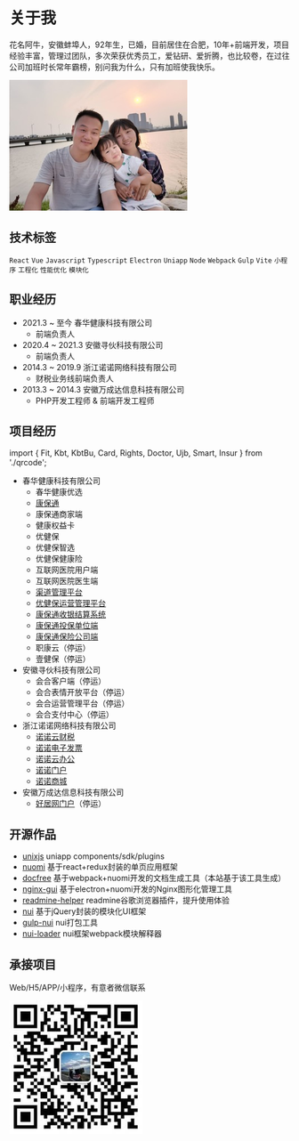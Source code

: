 # 关于我

花名阿牛，安徽蚌埠人，92年生，已婚，目前居住在合肥，10年+前端开发，项目经验丰富，管理过团队，多次荣获优秀员工，爱钻研、爱折腾，也比较卷，在过往公司加班时长常年霸榜，别问我为什么，只有加班使我快乐。

![](./.img/photo.jpg)

## 技术标签

`React`
`Vue`
`Javascript`
`Typescript`
`Electron`
`Uniapp`
`Node`
`Webpack`
`Gulp`
`Vite`
`小程序`
`工程化`
`性能优化`
`模块化`

## 职业经历

- 2021.3 ~ 至今 春华健康科技有限公司
  - 前端负责人
- 2020.4 ~ 2021.3 安徽寻伙科技有限公司
  - 前端负责人
- 2014.3 ~ 2019.9 浙江诺诺网络科技有限公司
  - 财税业务线前端负责人 
- 2013.3 ~ 2014.3 安徽万成达信息科技有限公司
  - PHP开发工程师 & 前端开发工程师

## 项目经历

import { Fit, Kbt, KbtBu, Card, Rights, Doctor, Ujb, Smart, Insur } from './qrcode';

- 春华健康科技有限公司
  - <a>春华健康优选</a>
    <Fit />
  - [康保通](https://kangbaotong.net/)
    <Kbt />
  - <a>康保通商家端</a>
    <KbtBu />
  - <a>健康权益卡</a>
    <Card />
  - <a>优健保</a>
    <Ujb />
  - <a>优健保智选</a>
    <Smart />
  - <a>优健保健康险</a>
    <Insur />
  - <a>互联网医院用户端</a>
    <Rights />
  - <a>互联网医院医生端</a>
    <Doctor />
  - [渠道管理平台](https://reach.kangbaotong.net/)
  - [优健保运营管理平台](https://haas.youjianbao.cc/)
  - [康保通收银结算系统](https://e.kangbaotong.net/)
  - [康保通投保单位端](https://ins.kangbaotong.net/)
  - [康保通保险公司端](https://haas.kangbaotong.net/)
  - <a>职康云</a>（停运）
  - <a>壹健保</a>（停运）
- 安徽寻伙科技有限公司
  - <a>会合客户端</a>（停运）
  - <a>会合表情开放平台</a>（停运）
  - <a>会合运营管理平台</a>（停运）
  - <a>会合支付中心</a>（停运）
- 浙江诺诺网络科技有限公司
  - [诺诺云财税](https://cloud.nuonuo.com/)
  - [诺诺电子发票](https://fp.nuonuo.com/)
  - [诺诺云办公](https://oa.nuonuo.com/)
  - [诺诺门户](https://www.nuonuo.com/)
  - [诺诺商城](https://www.axnsc.com/)
- 安徽万成达信息科技有限公司
  - [好居网门户](https://haoju.cn/)（停运）

## 开源作品

- [unixjs](https://github.com/unixjs/unixjs) uniapp components/sdk/plugins 
- [nuomi](https://github.com/nuomijs/nuomi) 基于react+redux封装的单页应用框架
- [docfree](https://github.com/yinjiazeng/docfree) 基于webpack+nuomi开发的文档生成工具（本站基于该工具生成）
- [nginx-gui](https://github.com/yinjiazeng/NginxGUI) 基于electron+nuomi开发的Nginx图形化管理工具
- [readmine-helper](https://github.com/yinjiazeng/readmine-helper) readmine谷歌浏览器插件，提升使用体验
- [nui](https://github.com/yinjiazeng/nui) 基于jQuery封装的模块化UI框架
- [gulp-nui](https://github.com/yinjiazeng/gulp-nui) nui打包工具
- [nui-loader](https://github.com/yinjiazeng/gulp-nui) nui框架webpack模块解释器

## 承接项目

Web/H5/APP/小程序，有意者微信联系

![](./.img/wechat.jpg)